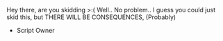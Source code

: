 Hey there, are you skidding >:(
  Well.. No problem.. I guess you could just skid this, but THERE WILL BE CONSEQUENCES, (Probably)

  - Script Owner
